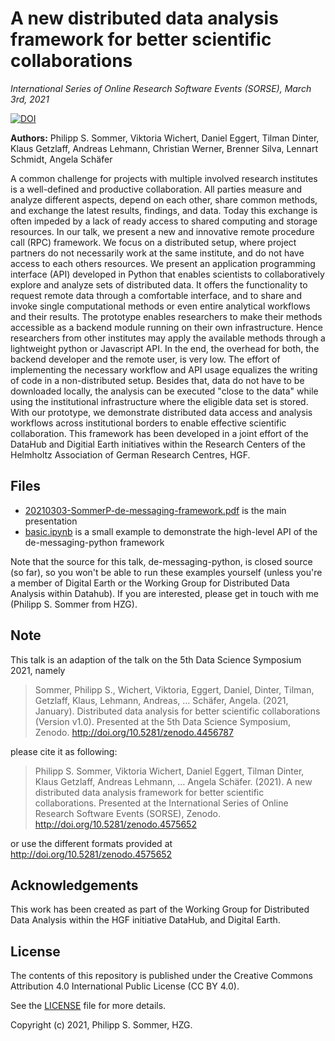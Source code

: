 # A new distributed data analysis framework for better scientific collaborations

_International Series of Online Research Software Events (SORSE), March 3rd, 2021_

[![DOI](https://zenodo.org/badge/DOI/10.5281/zenodo.4575652.svg)](https://doi.org/10.5281/zenodo.4575652)

**Authors:** Philipp S. Sommer, Viktoria Wichert, Daniel Eggert, Tilman Dinter,
Klaus Getzlaff, Andreas Lehmann, Christian Werner, Brenner Silva,
Lennart Schmidt, Angela Schäfer

A common challenge for projects with multiple involved research institutes is a well-defined and productive collaboration. All parties measure and analyze different aspects, depend on each other, share common methods, and exchange the latest results, findings, and data. Today this exchange is often impeded by a lack of ready access to shared computing and storage resources. In our talk, we present a new and innovative remote procedure call (RPC) framework. We focus on a distributed setup, where project partners do not necessarily work at the same institute, and do not have access to each others resources.
We present an application programming interface (API) developed in Python that enables scientists to collaboratively explore and analyze sets of distributed data. It offers the functionality to request remote data through a comfortable interface, and to share and invoke single computational methods or even entire analytical workflows and their results. The prototype enables researchers to make their methods accessible as a backend module running on their own infrastructure. Hence researchers from other institutes may apply the available methods through a lightweight python or Javascript API.  In the end, the overhead for both, the backend developer and the remote user, is very low. The effort of implementing the necessary workflow and API usage equalizes the writing of code in a non-distributed setup. Besides that, data do not have to be downloaded locally, the analysis can be executed "close to the data" while using the institutional infrastructure where the eligible data set is stored.
With our prototype, we demonstrate distributed data access and analysis workflows across institutional borders to enable effective scientific collaboration.
This framework has been developed in a joint effort of the DataHub and Digitial Earth initiatives within the Research Centers of the Helmholtz Association of German Research Centres, HGF.


## Files
- [20210303-SommerP-de-messaging-framework.pdf](20210303-SommerP-de-messaging-framework.pdf) is the main presentation
- [basic.ipynb](basic.ipynb) is a small example to demonstrate the high-level
  API of the de-messaging-python framework

Note that the source for this talk, de-messaging-python, is closed source
(so far), so you won't be able to run these examples yourself (unless you're a
member of Digital Earth or the Working Group for Distributed Data Analysis
within Datahub). If you are
interested, please get in touch with me (Philipp S. Sommer from HZG).

## Note

This talk is an adaption of the talk on the 5th Data Science Symposium 2021,
namely

> Sommer, Philipp S., Wichert, Viktoria, Eggert, Daniel, Dinter, Tilman, Getzlaff, Klaus, Lehmann, Andreas, … Schäfer, Angela. (2021, January). Distributed data analysis for better scientific collaborations (Version v1.0). Presented at the 5th Data Science Symposium, Zenodo. http://doi.org/10.5281/zenodo.4456787

please cite it as following:

> Philipp S. Sommer, Viktoria Wichert, Daniel Eggert, Tilman Dinter, Klaus Getzlaff, Andreas Lehmann, … Angela Schäfer. (2021). A new distributed data analysis framework for better scientific collaborations. Presented at the International Series of Online Research Software Events (SORSE), Zenodo. http://doi.org/10.5281/zenodo.4575652

or use the different formats provided at http://doi.org/10.5281/zenodo.4575652


## Acknowledgements

This work has been created as part of the Working Group for Distributed Data Analysis within the HGF initiative DataHub, and Digital Earth.


## License

The contents of this repository is published under the Creative Commons
Attribution 4.0 International Public License (CC BY 4.0).

See the [LICENSE](LICENSE) file for more details.

Copyright (c) 2021, Philipp S. Sommer, HZG.
